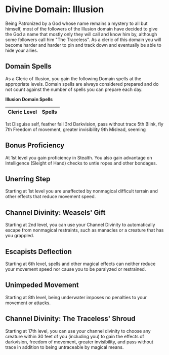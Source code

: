 # Divine Domain: Illusion
Being Patronized by a God whose name remains a mystery to all but himself, most of the followers of the Illusion domain have decided to give the God a name that mostly only they will call and know him by, although some followers call him "The Traceless". As a cleric of this domain you will become harder and harder to pin and track down and eventually be able to hide your allies.

## Domain Spells
As a Cleric of Illusion, you gain the following Domain spells at the appropriate levels. Domain spells are always considered prepared and do not count against the number of spells you can prepare each day.

**Illusion Domain Spells**

Cleric Level | Spells
------------ | -----
1st	Disguise self, feather fall
3rd	Darkvision, pass without trace
5th	Blink, fly
7th	Freedom of movement, greater invisibility
9th	Mislead, seeming

## Bonus Proficiency
At 1st level you gain proficiency in Stealth. You also gain advantage on Intelligence (Sleight of Hand) checks to untie ropes and other bondages.

## Unerring Step
Starting at 1st level you are unaffected by nonmagical difficult terrain and other effects that reduce movement speed.

## Channel Divinity: Weasels' Gift
Starting at 2nd level, you can use your Channel Divinity to automatically escape from nonmagical restraints, such as manacles or a creature that has you grappled.

## Escapists Deflection
Starting at 6th level, spells and other magical effects can neither reduce your movement speed nor cause you to be paralyzed or restrained.

## Unimpeded Movement
Starting at 8th level, being underwater imposes no penalties to your movement or attacks.

## Channel Divinity: The Traceless' Shroud
Starting at 17th level, you can use your channel divinity to choose any creature within 30 feet of you (including you) to gain the effects of darkvision, freedom of movement, greater invisibility, and pass without trace in addition to being untraceable by magical means.
